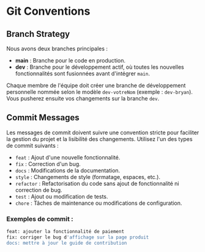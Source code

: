 # Git Conventions

## Branch Strategy

Nous avons deux branches principales :

- **main** : Branche pour le code en production.
- **dev** : Branche pour le développement actif, où toutes les nouvelles fonctionnalités sont fusionnées avant d'intégrer `main`.

Chaque membre de l'équipe doit créer une branche de développement personnelle nommée selon le modèle `dev-votreNom` (exemple : `dev-bryan`). Vous pusherez ensuite vos changements sur la branche `dev`.

## Commit Messages

Les messages de commit doivent suivre une convention stricte pour faciliter la gestion du projet et la lisibilité des changements. Utilisez l'un des types de commit suivants :

- `feat` : Ajout d'une nouvelle fonctionnalité.
- `fix` : Correction d'un bug.
- `docs` : Modifications de la documentation.
- `style` : Changements de style (formatage, espaces, etc.).
- `refactor` : Refactorisation du code sans ajout de fonctionnalité ni correction de bug.
- `test` : Ajout ou modification de tests.
- `chore` : Tâches de maintenance ou modifications de configuration.

### Exemples de commit :

```bash
feat: ajouter la fonctionnalité de paiement
fix: corriger le bug d'affichage sur la page produit
docs: mettre à jour le guide de contribution
